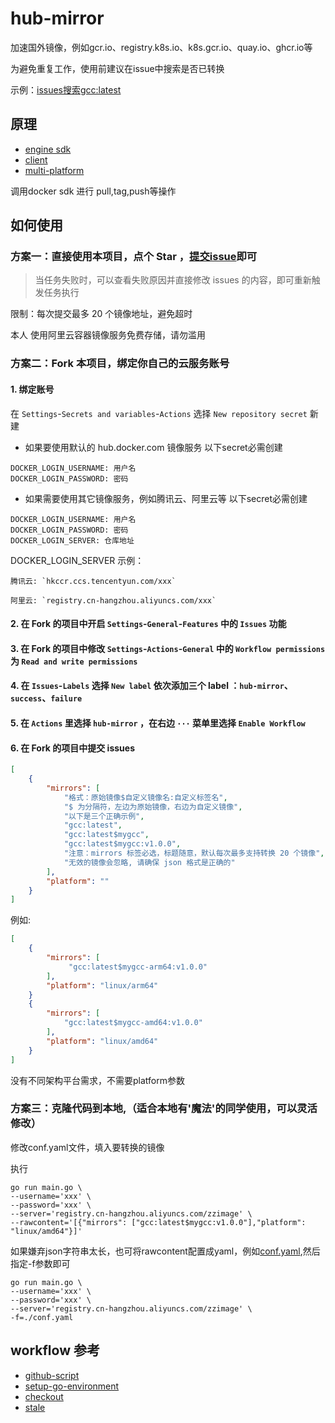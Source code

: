 # hub-mirror
加速国外镜像，例如gcr.io、registry.k8s.io、k8s.gcr.io、quay.io、ghcr.io等

为避免重复工作，使用前建议在issue中搜索是否已转换

示例：[issues搜索gcc:latest](https://github.com/zz-open/hub-mirror/issues?q=gcc%3Alatest)

## 原理
- [engine sdk](https://docs.docker.com/engine/api/sdk/)
- [client](https://pkg.go.dev/github.com/docker/docker/client)
- [multi-platform](https://docs.docker.com/build/building/multi-platform/)

调用docker sdk 进行 pull,tag,push等操作

## 如何使用

### 方案一：直接使用本项目，点个 Star ，[提交issue](https://github.com/zz-open/hub-mirror/issues/new/choose)即可

> 当任务失败时，可以查看失败原因并直接修改 issues 的内容，即可重新触发任务执行

限制：每次提交最多 20 个镜像地址，避免超时

本人 使用阿里云容器镜像服务免费存储，请勿滥用

### 方案二：Fork 本项目，绑定你自己的云服务账号
#### 1. 绑定账号
在 `Settings`-`Secrets and variables`-`Actions` 选择 `New repository secret` 新建

- 如果要使用默认的 hub.docker.com 镜像服务
以下secret必需创建
```text
DOCKER_LOGIN_USERNAME: 用户名
DOCKER_LOGIN_PASSWORD: 密码
```

- 如果需要使用其它镜像服务，例如腾讯云、阿里云等
以下secret必需创建
```text
DOCKER_LOGIN_USERNAME: 用户名
DOCKER_LOGIN_PASSWORD: 密码
DOCKER_LOGIN_SERVER: 仓库地址
```
DOCKER_LOGIN_SERVER 示例：
```text
腾讯云: `hkccr.ccs.tencentyun.com/xxx`

阿里云: `registry.cn-hangzhou.aliyuncs.com/xxx`
```

#### 2. 在 Fork 的项目中开启 `Settings`-`General`-`Features` 中的 `Issues` 功能

#### 3. 在 Fork 的项目中修改 `Settings`-`Actions`-`General` 中的 `Workflow permissions` 为 `Read and write permissions`

#### 4. 在 `Issues`-`Labels` 选择 `New label` 依次添加三个 label ：`hub-mirror`、`success`、`failure`

#### 5. 在 `Actions` 里选择 `hub-mirror` ，在右边 `···` 菜单里选择 `Enable Workflow`

#### 6. 在 Fork 的项目中提交 issues
```json
[
    {
        "mirrors": [
            "格式：原始镜像$自定义镜像名:自定义标签名",
            "$ 为分隔符，左边为原始镜像，右边为自定义镜像",
            "以下是三个正确示例",
            "gcc:latest",
            "gcc:latest$mygcc",
            "gcc:latest$mygcc:v1.0.0",
            "注意：mirrors 标签必选，标题随意，默认每次最多支持转换 20 个镜像",
            "无效的镜像会忽略, 请确保 json 格式是正确的"
        ],
        "platform": ""
    }
]
```
例如:
```json
[
    {
        "mirrors": [
             "gcc:latest$mygcc-arm64:v1.0.0"
        ],
        "platform": "linux/arm64"
    }
    {
        "mirrors": [
            "gcc:latest$mygcc-amd64:v1.0.0"
        ],
        "platform": "linux/amd64"
    }
]
```
没有不同架构平台需求，不需要platform参数

### 方案三：克隆代码到本地,（适合本地有'魔法'的同学使用，可以灵活修改）
修改conf.yaml文件，填入要转换的镜像

执行
```shell
go run main.go \
--username='xxx' \
--password='xxx' \
--server='registry.cn-hangzhou.aliyuncs.com/zzimage' \
--rawcontent='[{"mirrors": ["gcc:latest$mygcc:v1.0.0"],"platform": "linux/amd64"}]'
```
如果嫌弃json字符串太长，也可将rawcontent配置成yaml，例如[conf.yaml](./conf.yaml),然后指定-f参数即可
```shell
go run main.go \
--username='xxx' \
--password='xxx' \
--server='registry.cn-hangzhou.aliyuncs.com/zzimage' \
-f=./conf.yaml
```

## workflow 参考
- [github-script](https://github.com/marketplace/actions/github-script)
- [setup-go-environment](https://github.com/marketplace/actions/setup-go-environment)
- [checkout](https://github.com/marketplace/actions/checkout)
- [stale](https://github.com/marketplace/actions/close-stale-issues)